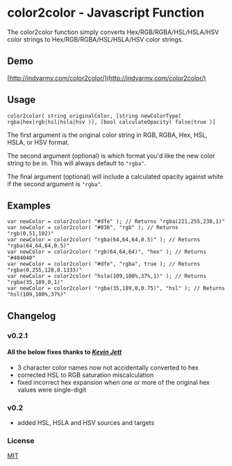 # color2color - Javascript Function

The color2color function simply converts Hex/RGB/RGBA/HSL/HSLA/HSV color strings to Hex/RGB/RGBA/HSL/HSLA/HSV color strings.

## Demo

[http://indyarmy.com/color2color/](http://indyarmy.com/color2color/)

## Usage

	color2color( string originalColor, [string newColorType( rgba|hex|rgb|hsl|hsla|hsv )], [bool calculateOpacity( false|true )]

The first argument is the original color string in RGB, RGBA, Hex, HSL, HSLA, or HSV format.

The second argument (optional) is which format you'd like the new color string to be in. This will always default to `"rgba"`.

The final argument (optional) will include a calculated opacity against white if the second argument is `"rgba"`.

## Examples

	var newColor = color2color( "#dfe" ); // Returns "rgba(221,255,238,1)"
	var newColor = color2color( "#036", "rgb" ); // Returns "rgb(0,51,102)"
	var newColor = color2color( "rgba(64,64,64,0.5)" ); // Returns "rgba(64,64,64,0.5)"
	var newColor = color2color( "rgb(64,64,64)", "hex" ); // Returns "#404040"
	var newColor = color2color( "#dfe", "rgba", true ); // Returns "rgba(0,255,128,0.1333)"
	var newColor = color2color( "hsla(109,100%,37%,1)" ); // Returns "rgba(35,189,0,1)"
	var newColor = color2color( "rgba(35,189,0,0.75)", "hsl" ); // Returns "hsl(109,100%,37%)"

## Changelog

### v0.2.1
#### All the below fixes thanks to [*Kevin Jett*](https://github.com/kevjett/)
* 3 character color names now not accidentally converted to hex
* corrected HSL to RGB saturation miscalculation
* fixed incorrect hex expansion when one or more of the original hex values were single-digit

### v0.2

* added HSL, HSLA and HSV sources and targets

### License

[MIT](http://en.wikipedia.org/wiki/MIT_License)